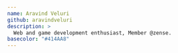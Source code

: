 ```yaml
---
name: Aravind Veluri
github: aravindveluri
description: >
  Web and game development enthusiast, Member @zense. 
basecolor: "#414AA8"
---
```

